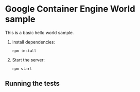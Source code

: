 
# Google Container Engine World sample

This is a basic hello world sample.


1.  Install dependencies:

        npm install

2.  Start the server:

        npm start

## Running the tests
